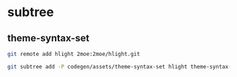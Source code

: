 # subtree

## theme-syntax-set

```sh
git remote add hlight 2moe:2moe/hlight.git

git subtree add -P codegen/assets/theme-syntax-set hlight theme-syntax-set --squash
```
